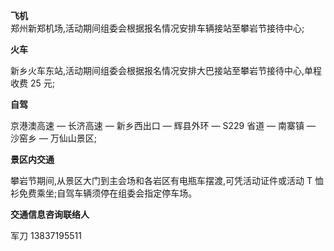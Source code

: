 ﻿<b>飞机 </b>
<br/>
郑州新郑机场,活动期间组委会根据报名情况安排车辆接站至攀岩节接待中心;

<b>火车 </b>

新乡火车东站,活动期间组委会根据报名情况安排大巴接站至攀岩节接待中心,单程收费 25 元;

<b>自驾 </b>

京港澳高速 — 长济高速 — 新乡西出口 — 辉县外环 — S229 省道 — 南寨镇 — 沙窑乡 — 万仙山景区;

<b>景区内交通 </b>

攀岩节期间,从景区大门到主会场和各岩区有电瓶车摆渡,可凭活动证件或活动 T 恤衫免费乘坐;自驾车辆须停在组委会指定停车场。

<b>交通信息咨询联络人</b>

军刀 13837195511